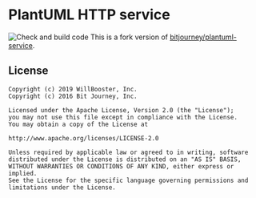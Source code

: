 # PlantUML HTTP service

![Check and build code](https://github.com/WillBooster/plantuml-service/workflows/Check%20and%20build%20code/badge.svg)
This is a fork version of [bitjourney/plantuml-service](https://github.com/bitjourney/plantuml-service).


## License

```
Copyright (c) 2019 WillBooster, Inc.
Copyright (c) 2016 Bit Journey, Inc.

Licensed under the Apache License, Version 2.0 (the "License");
you may not use this file except in compliance with the License.
You may obtain a copy of the License at

http://www.apache.org/licenses/LICENSE-2.0

Unless required by applicable law or agreed to in writing, software
distributed under the License is distributed on an "AS IS" BASIS,
WITHOUT WARRANTIES OR CONDITIONS OF ANY KIND, either express or implied.
See the License for the specific language governing permissions and
limitations under the License.
```
